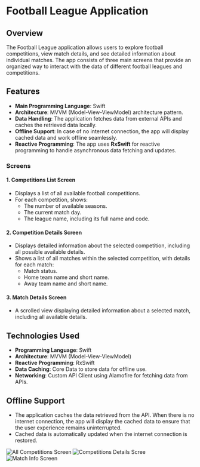 # Football League Application

## Overview

The Football League application allows users to explore football competitions, view match details, and see detailed information about individual matches. The app consists of three main screens that provide an organized way to interact with the data of different football leagues and competitions.

## Features

- **Main Programming Language**: Swift
- **Architecture**: MVVM (Model-View-ViewModel) architecture pattern.
- **Data Handling**: The application fetches data from external APIs and caches the retrieved data locally.
- **Offline Support**: In case of no internet connection, the app will display cached data and work offline seamlessly.
- **Reactive Programming**: The app uses **RxSwift** for reactive programming to handle asynchronous data fetching and updates.

### Screens

#### 1. Competitions List Screen
- Displays a list of all available football competitions.
- For each competition, shows:
  - The number of available seasons.
  - The current match day.
  - The league name, including its full name and code.

#### 2. Competition Details Screen
- Displays detailed information about the selected competition, including all possible available details.
- Shows a list of all matches within the selected competition, with details for each match:
  - Match status.
  - Home team name and short name.
  - Away team name and short name.

#### 3. Match Details Screen
- A scrolled view displaying detailed information about a selected match, including all available details.

## Technologies Used
- **Programming Language**: Swift
- **Architecture**: MVVM (Model-View-ViewModel)
- **Reactive Programming**: RxSwift
- **Data Caching**: Core Data to store data for offline use.
- **Networking**: Custom API Client using Alamofire for fetching data from APIs.

## Offline Support

- The application caches the data retrieved from the API. When there is no internet connection, the app will display the cached data to ensure that the user experience remains uninterrupted.
- Cached data is automatically updated when the internet connection is restored.

![All Competitions Screen](firstScreen.png)
![Competitions Details Scree ](secondScreen.png)
![Match Info Screen](thirdScreen.png)



